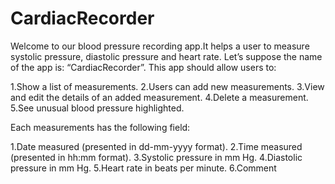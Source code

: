 # CardiacRecorder
Welcome to our blood pressure recording app.It helps a user to measure systolic pressure, diastolic pressure and heart rate. Let’s suppose the name of the app is: “CardiacRecorder”. This app should allow users to:

1.Show a list of measurements.
2.Users can add new measurements.
3.View and edit the details of an added measurement.
4.Delete a measurement.
5.See unusual blood pressure highlighted.

Each measurements has the following field:

1.Date measured (presented in dd-mm-yyyy format).
2.Time measured (presented in hh:mm format).
3.Systolic pressure in mm Hg.
4.Diastolic pressure in mm Hg.
5.Heart rate in beats per minute.
6.Comment

